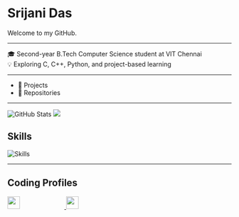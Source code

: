 # Srijani Das

Welcome to my GitHub.

---

🎓 Second-year B.Tech Computer Science student at VIT Chennai  
💡 Exploring C, C++, Python, and project-based learning 

---

- 🔧 Projects  
- 📁 Repositories
---

![GitHub Stats](https://github-readme-stats.vercel.app/api?username=Srijani-Das07&show_icons=true&theme=radical)
![](https://nirzak-streak-stats.vercel.app/?user=Srijani-Das07&theme=radical&hide_border=true)


## Skills

<img src="https://skillicons.dev/icons?i=cpp,c,python" alt="Skills" />

---

## Coding Profiles

<p align="left">
  <a href="https://leetcode.com/u/Srijani_Das07/" target="_blank">
    <img src="https://img.shields.io/badge/LeetCode-orange?style=for-the-badge&logo=leetcode&logoColor=black&labelColor=orange&color=black" height="28" style="margin-right: 100px;" />
  </a>
  <a href="https://www.hackerrank.com/profile/srijani0107" target="_blank">
    <img src="https://img.shields.io/badge/HackerRank-%232EC866.svg?&style=for-the-badge&logo=HackerRank&logoColor=white" height="28" />
  </a>
</p>








